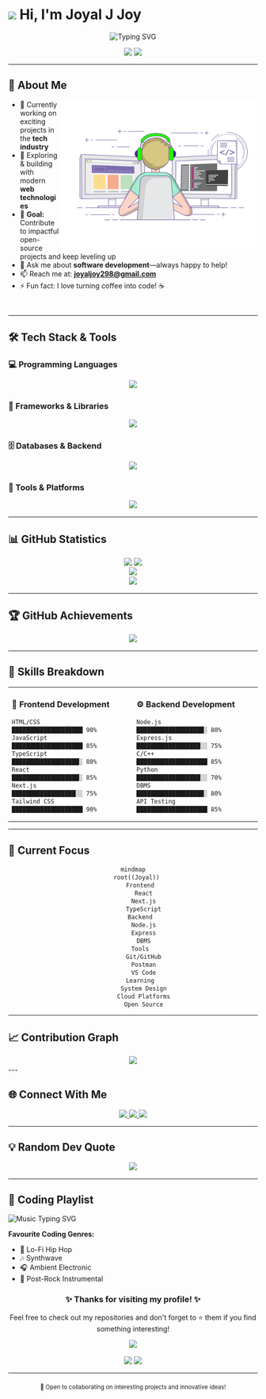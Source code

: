  # <img src="https://raw.githubusercontent.com/MartinHeinz/MartinHeinz/master/wave.gif" width="30px"> Hi, I'm Joyal J Joy  

<div align="center">
  <img src="https://readme-typing-svg.herokuapp.com?font=Fira+Code&size=32&duration=2800&pause=2000&color=A9FEF7&center=true&vCenter=true&width=940&lines=Software+Developer;Full+Stack+Enthusiast;Always+Learning+New+Technologies;Building+Cool+Things+With+Code" alt="Typing SVG" />
</div>

<p align="center">
  <img src="https://komarev.com/ghpvc/?username=JoyalJJoy&color=blueviolet&style=flat-square&label=Profile+Views" />
  <img src="https://img.shields.io/github/followers/JoyalJJoy?style=flat-square&color=blue" />
</p>

---

## 🚀 About Me

<img align="right" alt="Coding" width="400" src="https://raw.githubusercontent.com/devSouvik/devSouvik/master/gif3.gif">

- 🔭 Currently working on exciting projects in the **tech industry**
- 🌱 Exploring & building with modern **web technologies**
- 🎯 **Goal:** Contribute to impactful open-source projects and keep leveling up
- 💬 Ask me about **software development**—always happy to help!
- 📫 Reach me at: **joyaljoy298@gmail.com**
- ⚡ Fun fact: I love turning coffee into code! ☕

<br clear="both" />

---

## 🛠️ Tech Stack & Tools

### 💻 Programming Languages
<p align="center">
  <img src="https://skillicons.dev/icons?i=html,css,js,ts,c,cpp,python,java" />
</p>

### 🚀 Frameworks & Libraries  
<p align="center">
  <img src="https://skillicons.dev/icons?i=react,nextjs,nodejs,express,tailwind,bootstrap" />
</p>

### 🗄️ Databases & Backend
<p align="center">
  <img src="https://skillicons.dev/icons?i=mysql,mongodb,postgresql,firebase" />
</p>

### 🔧 Tools & Platforms
<p align="center">
  <img src="https://skillicons.dev/icons?i=git,github,vscode,postman,docker,figma" />
</p>

---

## 📊 GitHub Statistics

<div align="center">
  <img height="180em" src="https://github-readme-stats.vercel.app/api?username=JoyalJJoy&show_icons=true&theme=tokyonight&include_all_commits=true&count_private=true&hide_border=true&bg_color=0D1117&title_color=F85D7F&icon_color=F8D866&text_color=FFF"/>
  <img height="180em" src="https://github-readme-stats.vercel.app/api/top-langs/?username=JoyalJJoy&layout=compact&theme=tokyonight&hide_border=true&bg_color=0D1117&title_color=F85D7F&text_color=FFF"/>
</div>

<div align="center">
  <img src="https://github-readme-streak-stats.herokuapp.com/?user=JoyalJJoy&theme=tokyonight&hide_border=true&background=0D1117&stroke=0000&ring=F85D7F&fire=F8D866&currStreakLabel=FFF" />
</div>

<div align="center">
  <img src="https://github-readme-activity-graph.vercel.app/graph?username=JoyalJJoy&theme=tokyo-night&bg_color=0D1117&color=F8D866&line=F85D7F&point=FFFFFF&area=true&hide_border=true" />
</div>

---

## 🏆 GitHub Achievements

<div align="center">
  <img src="https://github-profile-trophy.vercel.app/?username=JoyalJJoy&theme=tokyonight&no-frame=true&column=7&margin-w=15&margin-h=15" />
</div>

---

## 💼 Skills Breakdown

<table>
<tr>
<td width="50%">

### 🎨 Frontend Development
```text
HTML/CSS        ████████████████████ 90%
JavaScript      ████████████████████ 85%
TypeScript      ███████████████████░ 80%
React           ███████████████████░ 85%
Next.js         ██████████████████░░ 75%
Tailwind CSS    ████████████████████ 90%
```

</td>
<td width="50%">

### ⚙️ Backend Development  
```text
Node.js         ███████████████████░ 80%
Express.js      ██████████████████░░ 75%
C/C++          ████████████████████ 85%
Python          ██████████████████░░ 70%
DBMS           ███████████████████░ 80%
API Testing     ████████████████████ 85%
```

</td>
</tr>
</table>

---

## 🎯 Current Focus

<div align="center">

```mermaid
mindmap
  root((Joyal))
    Frontend
      React
      Next.js
      TypeScript
    Backend
      Node.js
      Express
      DBMS
    Tools
      Git/GitHub
      Postman
      VS Code
    Learning
      System Design
      Cloud Platforms
      Open Source
```

</div>

---

## 📈 Contribution Graph

 <div align="center">
  <img src="https://capsule-render.vercel.app/api?type=waving&color=gradient&customColorList=6,11,20&height=180&section=footer&text=Thanks%20for%20visiting!&fontSize=42&fontColor=fff&animation=twinkling" />
</div>
---

## 🌐 Connect With Me

<div align="center">
  <a href="https://www.linkedin.com/in/joyal-j-joy-410284286">
    <img src="https://img.shields.io/badge/LinkedIn-0077B5?style=for-the-badge&logo=linkedin&logoColor=white" />
  </a>
  <a href="mailto:joyaljoy298@gmail.com">
    <img src="https://img.shields.io/badge/Gmail-D14836?style=for-the-badge&logo=gmail&logoColor=white" />
  </a>
  <a href="https://github.com/JoyalJJoy">
    <img src="https://img.shields.io/badge/GitHub-100000?style=for-the-badge&logo=github&logoColor=white" />
  </a>
</div>

---

## 💡 Random Dev Quote

<div align="center">
  <img src="https://quotes-github-readme.vercel.app/api?type=horizontal&theme=tokyonight" />
</div>

---

## 🎵 Coding Playlist

 <img src="https://readme-typing-svg.herokuapp.com?font=Fira+Code&size=22&duration=3000&pause=1000&color=1DB954&center=true&vCenter=true&multiline=true&width=600&height=100&lines=🎵+Lo-Fi+Hip+Hop+Beats;🎶+Electronic+%26+Ambient;🎧+Focus+%26+Coding+Music;🎼+Instrumental+Vibes" alt="Music Typing SVG" />

**Favourite Coding Genres:**
- 🎵 Lo-Fi Hip Hop
- 🎶 Synthwave 
- 🎧 Ambient Electronic
- 🎼 Post-Rock Instrumental

</div>

<div align="center">
  <h3>✨ Thanks for visiting my profile! ✨</h3>
  <p>Feel free to check out my repositories and don't forget to ⭐ them if you find something interesting!</p>
  
  <img src="https://raw.githubusercontent.com/trinib/trinib/snake/github-contribution-grid-snake-dark.svg" />
  
  <p>
    <img src="https://forthebadge.com/images/badges/built-with-love.svg" />
    <img src="https://forthebadge.com/images/badges/powered-by-coffee.svg" />
  </p>
</div>

---

<div align="center">
  <sub>🤝 Open to collaborating on interesting projects and innovative ideas!</sub>
</div>
